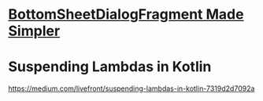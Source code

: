 # [BottomSheetDialogFragment Made Simpler](https://medium.com/swlh/bottomsheetdialogfragment-made-simpler-b32fa8e20928)



# Suspending Lambdas in Kotlin
https://medium.com/livefront/suspending-lambdas-in-kotlin-7319d2d7092a
